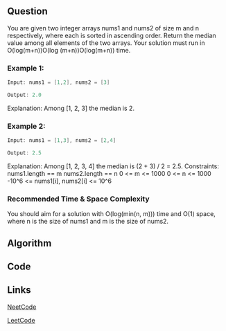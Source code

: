 ## Question
You are given two integer arrays nums1 and nums2 of size m and n respectively, where each is sorted in ascending order. Return the median value among all elements of the two arrays.
Your solution must run in O(log(m+n))O(log (m+n))O(log(m+n)) time.
### Example 1:


```java
Input: nums1 = [1,2], nums2 = [3]

Output: 2.0

```
Explanation: Among [1, 2, 3] the median is 2.
### Example 2:


```java
Input: nums1 = [1,3], nums2 = [2,4]

Output: 2.5

```
Explanation: Among [1, 2, 3, 4] the median is (2 + 3) / 2 = 2.5.
Constraints:
nums1.length == m
nums2.length == n
0 <= m <= 1000
0 <= n <= 1000
-10^6 <= nums1[i], nums2[i] <= 10^6


### Recommended Time & Space Complexity

You should aim for a solution with O(log(min(n, m))) time and O(1) space, where n is the size of nums1 and m is the size of nums2.







## Algorithm

## Code

## Links

[NeetCode](https://neetcode.io/problems/median-of-two-sorted-arrays)

[LeetCode](https://leetcode.com/problems/median-of-two-sorted-arrays)
